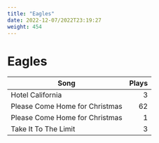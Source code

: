 ```yaml
---
title: "Eagles"
date: 2022-12-07/2022T23:19:27
weight: 454
---
```


# Eagles

 Song | Plays 
----- | -----:
Hotel California | 3
Please Come Home for Christmas | 62
Please Come Home for Christmas | 1
Take It To The Limit | 3
